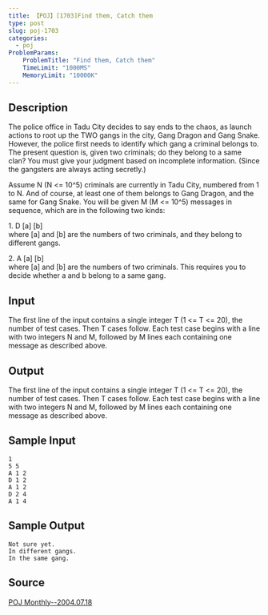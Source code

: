 ```yaml
---
title: 【POJ】[1703]Find them, Catch them
type: post
slug: poj-1703
categories:
  - poj
ProblemParams:
    ProblemTitle: "Find them, Catch them"
    TimeLimit: "1000MS"
    MemoryLimit: "10000K"
---
```


## Description

The police office in Tadu City decides to say ends to the chaos, as launch actions to root up the TWO gangs in the city, Gang Dragon and Gang Snake. However, the police first needs to identify which gang a criminal belongs to. The present question is, given two criminals; do they belong to a same clan? You must give your judgment based on incomplete information. (Since the gangsters are always acting secretly.)  
  
Assume N (N <= 10^5) criminals are currently in Tadu City, numbered from 1 to N. And of course, at least one of them belongs to Gang Dragon, and the same for Gang Snake. You will be given M (M <= 10^5) messages in sequence, which are in the following two kinds:  
  
1\. D \[a\] \[b\]  
where \[a\] and \[b\] are the numbers of two criminals, and they belong to different gangs.  
  
2\. A \[a\] \[b\]  
where \[a\] and \[b\] are the numbers of two criminals. This requires you to decide whether a and b belong to a same gang.

## Input

The first line of the input contains a single integer T (1 <= T <= 20), the number of test cases. Then T cases follow. Each test case begins with a line with two integers N and M, followed by M lines each containing one message as described above.

## Output

The first line of the input contains a single integer T (1 <= T <= 20), the number of test cases. Then T cases follow. Each test case begins with a line with two integers N and M, followed by M lines each containing one message as described above.

## Sample Input

```
1
5 5
A 1 2
D 1 2
A 1 2
D 2 4
A 1 4

```

## Sample Output

```
Not sure yet.
In different gangs.
In the same gang.

```

## Source

[POJ Monthly--2004.07.18](http://poj.org/searchproblem?field=source&key=POJ+Monthly--2004.07.18)
